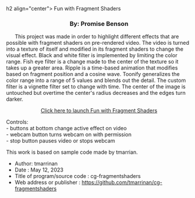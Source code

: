h2 align="center"> Fun with Fragment Shaders </h2>
<h3 align="center"> By: Promise Benson </h3>
<p align="left">
&nbsp &nbsp &nbsp This project was made in order to highlight different effects that are possible with fragment shaders on pre-rendered video. The video is turned into a texture of itself and modified in its fragment shaders to change the visual effect. Black and white filter is implemented by limiting the color range. Fish eye filter is a change made to the center of the texture so it takes up a greater area. Ripple is a time-based animation that modifies based on fragment position and a cosine wave. Toonify generalizes the color range into a range of 5 values and blends out the detail. The custom filter is a vignette filter set to change with time. The center of the image is untouched but overtime the center's radius decreases and the edges turn darker.
  </br>
  </p> <p align="center"> <a href="https://bens9288.github.io/cg-fragmentshaders/">Click here to launch Fun with Fragment Shaders </a> </p>
  <p>
Controls: </br>
- buttons at bottom change active effect on video </br> 
- webcam button turns webcam on with permission </br>
- stop button pauses video or stops webcam </br>

This work is based on sample code made by tmarrian. 

- Author: tmarrinan
- Date : May 12, 2023
- Title of program/source code : cg-fragmentshaders
- Web address or publisher : https://github.com/tmarrinan/cg-fragmentshaders
  
</p>

